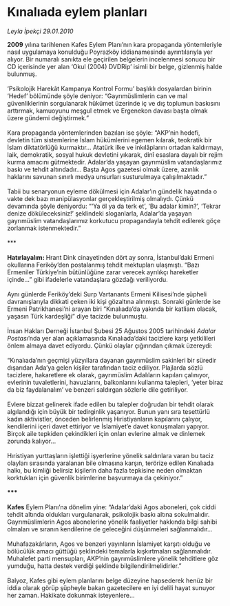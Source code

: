 # Kınalıada eylem planları

*Leyla İpekçi 29.01.2010*

<div class="taraf_structure_2col_1zq">
<div class="margen_n">



 <p><b>2009</b> yılına tarihlenen Kafes Eylem Planı’nın kara propaganda yöntemleriyle nasıl uygulamaya konulduğu Poyrazköy iddianamesinde ayrıntılarıyla yer alıyor. Bir numaralı sanıkta ele geçirilen belgelerin incelenmesi sonucu bir CD içerisinde yer alan ‘Okul (2004) DVDRip’ isimli bir belge, gizlenmiş halde bulunmuş. <br/><br/>‘Psikolojik Harekât Kampanya Kontrol Formu’ başlıklı dosyalardan birinin ‘Hedef’ bölümünde şöyle deniyor: “Gayrımüslimlerin can ve mal güvenliklerinin sorgulanarak hükümet üzerinde iç ve dış toplumun baskısını arttırmak, kamuoyunu meşgul etmek ve Ergenekon davası başta olmak üzere gündemi değiştirmek.” <br/><br/>Kara propaganda yöntemlerinden bazıları ise şöyle: “AKP’nin hedefi, devletin tüm sistemlerine İslam hükümlerini egemen kılarak, teokratik bir İslam diktatörlüğü kurmaktır... Atatürk ilke ve inkılâplarını ortadan kaldırmayı, laik, demokratik, sosyal hukuk devletini yıkarak, dinî esaslara dayalı bir rejim kurma amacını gütmektedir. Adalar’da yaşayan gayrımüslim vatandaşlarımız baskı ve tehdit altındadır... Başta Agos gazetesi olmak üzere, azınlık haklarını savunan sınırlı medya unsurları susturulmaya çalışılmaktadır.” <br/><br/>Tabii bu senaryonun eyleme dökülmesi için Adalar’ın gündelik hayatında o vakte dek bazı manipülasyonlar gerçekleştirilmiş olmalıydı. Çünkü devamında şöyle deniyordu: “‘Ya öl ya da terk et’, ‘Bu adalar kimin?’, ‘Tekrar denize döküleceksiniz!’ şeklindeki sloganlarla, Adalar’da yaşayan gayrımüslim vatandaşlarımız korkutucu propagandayla tehdit edilerek göçe zorlanmak istenmektedir.” <br/><br/>***<b> <br/><br/>Hatırlayalım: </b>Hrant Dink cinayetinden dört ay sonra, İstanbul’daki Ermeni okullarına Feriköy’den postalanmış tehdit mektupları ulaşmıştı. “Bazı Ermeniler Türkiye’nin bütünlüğüne zarar verecek ayrılıkçı hareketler içinde...” gibi ifadelerle vatandaşlara gözdağı veriliyordu. <br/><br/>Aynı günlerde Feriköy’deki Surp Vartanants Ermeni Kilisesi’nde şüpheli davranışlarıyla dikkati çeken iki kişi gözaltına alınmıştı. Sonraki günlerde ise Ermeni Patrikhanesi’ni arayan biri “Kınalıada’da yakında bir katliam olacak, yaşasın Türk kardeşliği” diye tacizde bulunmuştu. <br/><br/>İnsan Hakları Derneği İstanbul Şubesi 25 Ağustos 2005 tarihindeki <i>Adalar Postası</i>’nda yer alan açıklamasında Kınalıada’daki tacizlere karşı yetkilileri önlem almaya davet ediyordu. Çünkü olaylar çığırından çıkmak üzereydi: <br/><br/>“Kınalıada’nın geçmişi yüzyıllara dayanan gayrımüslim sakinleri bir süredir dışarıdan Ada’ya gelen kişiler tarafından taciz ediliyor. Plajlarda sözlü tacizlere, hakaretlere ek olarak, gayrımüslim Adalıların kapıları çalınıyor, evlerinin tuvaletlerini, havuzlarını, balkonlarını kullanma talepleri, ‘yeter biraz da biz faydalanalım’ ve benzeri saldırgan sözlerle dile getiriliyor. <br/><br/>Evlere bizzat gelinerek ifade edilen bu talepler doğrudan bir tehdit olarak algılandığı için büyük bir tedirginlik yaşanıyor. Bunun yanı sıra tesettürlü kadın aktivistler, önceden belirlenmiş Hıristiyanların kapılarını çalıyor, kendilerini içeri davet ettiriyor ve İslamiyet’e davet konuşmaları yapıyor. Birçok aile tepkiden çekindikleri için onları evlerine almak ve dinlemek zorunda kalıyor... <br/><br/>Hıristiyan yurttaşların işlettiği işyerlerine yönelik saldırılara varan bu taciz olayları sırasında yaralanan bile olmasına karşın, terörize edilen Kınalıada halkı, bu kimliği belirsiz kişilerin daha fazla tepkisine neden olmaktan korktukları için güvenlik birimlerine başvurmaya da çekiniyor.”<b> <br/><br/>*** <br/><br/>Kafes</b> Eylem Planı’na dönelim yine: “Adalar’daki Agos aboneleri, çok ciddi tehdit altında oldukları vurgulanarak, psikolojik baskı altına sokulmalıdır. Gayrımüslimlerin Agos abonelerine yönelik faaliyetler hakkında bilgi sahibi olmaları ve sıranın kendilerine de geleceğini düşünmeleri sağlanmalıdır... <br/><br/>Muhafazakârların, Agos ve benzeri yayınların İslamiyet karşıtı olduğu ve bölücülük amacı güttüğü şeklindeki temalarla kışkırtmaları sağlanmalıdır. Muhalefet parti mensupları, AKP’nin gayrımüslimlere yönelik tehditlere göz yumduğu, hatta destek verdiği şeklinde bilgilendirilmelidirler.” <br/><br/>Balyoz, Kafes gibi eylem planlarını belge düzeyine hapsederek henüz bir iddia olarak görüp şüpheyle bakan gazetecilere en iyi delili hayat sunuyor her zaman. Hakikate dokunmak isteyenlere...</p>
<br/>
<br/>
<br/>



<br/>


<div id="taraf_not">
</div>

</div>


</div>
